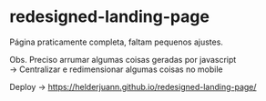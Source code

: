 # redesigned-landing-page

Página praticamente completa, faltam pequenos ajustes.

Obs. Preciso arrumar algumas coisas geradas por javascript <br>
-> Centralizar e redimensionar algumas coisas no mobile

Deploy -> https://helderjuann.github.io/redesigned-landing-page/
